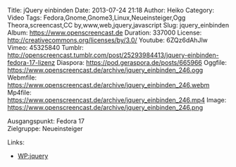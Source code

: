 Title: jQuery einbinden
Date: 2013-07-24 21:18
Author: Heiko
Category: Video
Tags: Fedora,Gnome,Gnome3,Linux,Neueinsteiger,Ogg Theora,screencast,CC by,www,web,jquery,javascript
Slug: jquery_einbinden
Album: https://www.openscreencast.de
Duration: 337000
License: http://creativecommons.org/licenses/by/3.0/
Youtube: 6ZQz6dAhJlw
Vimeo: 45325840
Tumblr: http://openscreencast.tumblr.com/post/25293984413/jquery-einbinden-fedora-17-lizenz
Diaspora: https://pod.geraspora.de/posts/665966
Oggfile: https://www.openscreencast.de/archive/jquery_einbinden_246.ogg
Webmfile: https://www.openscreencast.de/archive/jquery_einbinden_246.webm
Mp4file: https://www.openscreencast.de/archive/jquery_einbinden_246.mp4
Image: https://www.openscreencast.de/archive/jquery_einbinden_246.png

Ausgangspunkt: Fedora 17  
Zielgruppe: Neueinsteiger  

Links:

  * [WP:jquery](https://de.wikipedia.org/wiki/JQuery "Link zu WP:jquery" )

